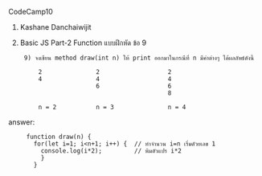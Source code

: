 CodeCamp10  
1. Kashane Danchaiwijit  
2. Basic JS Part-2 Function แบบฝึกหัด  ข้อ 9

        9) จงเขียน method draw(int n) ให้ print ออกมาในกรณีที่ n มีค่าต่างๆ ได้ผลลัพธ์ดังนี้

            2               2                   2
            4               4                   4
                            6                   6
                                                8
            
            n = 2           n = 3               n = 4

answer:
   
         function draw(n) {
           for(let i=1; i<n+1; i++) {  // ทำจำนวน i=n เริ่มดัวยเลข 1
             console.log(i*2);         // พิมตัวแปร i*2
             }
           }
